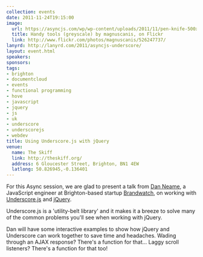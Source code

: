 ```yaml
---
collection: events
date: 2011-11-24T19:15:00
image: 
  url: https://asyncjs.com/wp/wp-content/uploads/2011/11/pen-knife-500x345.jpg
  title: Handy tools (greyscale) by magnuscanis, on Flickr
  link: http://www.flickr.com/photos/magnuscanis/526247737/
lanyrd: http://lanyrd.com/2011/asyncjs-underscore/
layout: event.html
speakers: 
sponsors: 
tags: 
- brighton
- documentcloud
- events
- functional programming
- hove
- javascript
- jquery
- js
- uk
- underscore
- underscorejs
- webdev
title: Using Underscore.js with jQuery
venue: 
  name: The Skiff
  link: http://theskiff.org/
  address: 6 Gloucester Street, Brighton, BN1 4EW
  latlong: 50.826945,-0.136401
---
```


<p>For this Async session, we are glad to present a talk from <a href="http://www.linkedin.com/pub/daniel-neame/8/a50/7b8">Dan Neame</a>, a JavaScript engineer at Brighton-based startup <a href="http://www.brandwatch.com">Brandwatch</a>, on <span class="summary">working with <a href="http://documentcloud.github.com/underscore/">Underscore.js</a> and <a href="http://jquery.com">jQuery</a></span>.</p>
 
<p>Underscore.js is a 'utility-belt library' and it makes it a breeze to solve many of the common problems you'll see when working with jQuery.</p>

<p>Dan will have some interactive examples to show how jQuery and Underscore can work together to save time and headaches. Wading through an AJAX response? There's a function for that... Laggy scroll listeners? There's a function for that too!</p>
